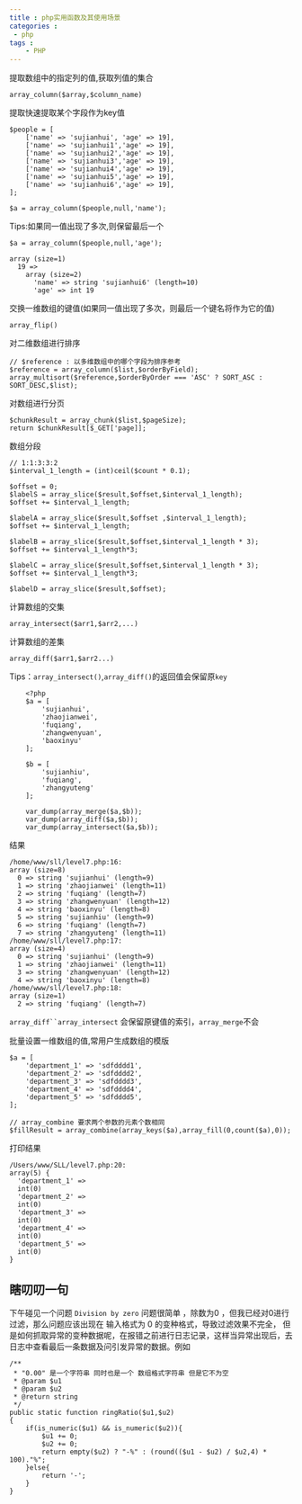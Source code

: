 ```yaml
---
title : php实用函数及其使用场景
categories : 
 - php 
tags :
	- PHP
---
```


提取数组中的指定列的值,获取列值的集合

	array_column($array,$column_name)

提取快速提取某个字段作为key值
	
	$people = [
		['name' => 'sujianhui', 'age' => 19],
		['name' => 'sujianhui1','age' => 19],
		['name' => 'sujianhui2','age' => 19],
		['name' => 'sujianhui3','age' => 19],
		['name' => 'sujianhui4','age' => 19],
		['name' => 'sujianhui5','age' => 19],
		['name' => 'sujianhui6','age' => 19],
	];

	$a = array_column($people,null,'name');
	
Tips:如果同一值出现了多次,则保留最后一个

	$a = array_column($people,null,'age'); 
	
	array (size=1)
	  19 => 
		array (size=2)
		  'name' => string 'sujianhui6' (length=10)
		  'age' => int 19
	
交换一维数组的键值(如果同一值出现了多次，则最后一个键名将作为它的值)

	array_flip() 

对二维数组进行排序
	
	// $reference : 以多维数组中的哪个字段为排序参考
	$reference = array_column($list,$orderByField);
    array_multisort($reference,$orderByOrder === 'ASC' ? SORT_ASC : SORT_DESC,$list);
	
对数组进行分页
	
	$chunkResult = array_chunk($list,$pageSize);
	return $chunkResult[$_GET['page]];
	
数组分段

    // 1:1:3:3:2
    $interval_1_length = (int)ceil($count * 0.1);

    $offset = 0;
    $labelS = array_slice($result,$offset,$interval_1_length);
    $offset += $interval_1_length;

    $labelA = array_slice($result,$offset ,$interval_1_length);
    $offset += $interval_1_length;

    $labelB = array_slice($result,$offset,$interval_1_length * 3);
    $offset += $interval_1_length*3;

    $labelC = array_slice($result,$offset,$interval_1_length * 3);
    $offset += $interval_1_length*3;

    $labelD = array_slice($result,$offset);
	
	
计算数组的交集	

	array_intersect($arr1,$arr2,...) 	
	
计算数组的差集

	array_diff($arr1,$arr2...)	
	
Tips：`array_intersect()`,`array_diff()`的返回值会保留原`key`

		<?php
	    $a = [
	        'sujianhui',
	        'zhaojianwei',
	        'fuqiang',
	        'zhangwenyuan',
	        'baoxinyu'
	    ];

	    $b = [
	        'sujianhiu',
	        'fuqiang',
	        'zhangyuteng'
	    ];

	    var_dump(array_merge($a,$b));
	    var_dump(array_diff($a,$b));
	    var_dump(array_intersect($a,$b));

结果

	/home/www/sll/level7.php:16:
	array (size=8)
	  0 => string 'sujianhui' (length=9)
	  1 => string 'zhaojianwei' (length=11)
	  2 => string 'fuqiang' (length=7)
	  3 => string 'zhangwenyuan' (length=12)
	  4 => string 'baoxinyu' (length=8)
	  5 => string 'sujianhiu' (length=9)
	  6 => string 'fuqiang' (length=7)
	  7 => string 'zhangyuteng' (length=11)
	/home/www/sll/level7.php:17:
	array (size=4)
	  0 => string 'sujianhui' (length=9)
	  1 => string 'zhaojianwei' (length=11)
	  3 => string 'zhangwenyuan' (length=12)
	  4 => string 'baoxinyu' (length=8)
	/home/www/sll/level7.php:18:
	array (size=1)
	  2 => string 'fuqiang' (length=7)


`array_diff``array_intersect` 会保留原键值的索引，`array_merge`不会

批量设置一维数组的值,常用户生成数组的模版

    $a = [
        'department_1' => 'sdfdddd1',
        'department_2' => 'sdfdddd2',
        'department_3' => 'sdfdddd3',
        'department_4' => 'sdfdddd4',
        'department_5' => 'sdfdddd5',
    ];
    
    // array_combine 要求两个参数的元素个数相同
    $fillResult = array_combine(array_keys($a),array_fill(0,count($a),0));

打印结果

    /Users/www/SLL/level7.php:20:
    array(5) {
      'department_1' =>
      int(0)
      'department_2' =>
      int(0)
      'department_3' =>
      int(0)
      'department_4' =>
      int(0)
      'department_5' =>
      int(0)
    }


## 瞎叨叨一句

下午碰见一个问题 `Division by zero`
问题很简单 ，除数为0 ，但我已经对0进行过滤，那么问题应该出现在 输入格式为 0 的变种格式，导致过滤效果不完全，
但是如何抓取异常的变种数据呢，在报错之前进行日志记录，这样当异常出现后，去日志中查看最后一条数据及问引发异常的数据。例如


    /**
     * "0.00" 是一个字符串 同时也是一个 数组格式字符串 但是它不为空
     * @param $u1
     * @param $u2
     * @return string
     */
    public static function ringRatio($u1,$u2)
    {
        if(is_numeric($u1) && is_numeric($u2)){
            $u1 += 0;
            $u2 += 0;
            return empty($u2) ? "-%" : (round(($u1 - $u2) / $u2,4) * 100)."%";
        }else{
            return '-';
        }
    }
	
	

